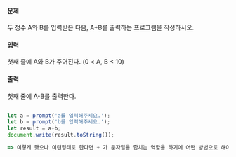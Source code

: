 
#### 문제
두 정수 A와 B를 입력받은 다음, A+B를 출력하는 프로그램을 작성하시오.
#### 입력
첫째 줄에 A와 B가 주어진다. (0 < A, B < 10)
#### 출력
첫째 줄에 A-B를 출력한다.

```javascript

let a = prompt('a를 입력해주세요.');
let b = prompt('b를 입력해주세요.');
let result = a+b;
document.write(result.toString());

=> 이렇게 했으나 이런형태로 한다면 + 가 문자열을 합치는 역할을 하기에 어떤 방법으로 해야할지 모르겠다.

```

